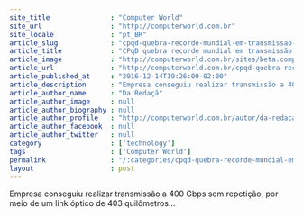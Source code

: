 ```yaml
---
site_title               : "Computer World"
site_url                 : "http://computerworld.com.br"
site_locale              : "pt_BR"
article_slug             : "cpqd-quebra-recorde-mundial-em-transmissao-optica-sem-repeticao"
article_title            : "CPqD quebra recorde mundial em transmissão óptica sem repetição"
article_image            : "http://computerworld.com.br/sites/beta.computerworld.com.br/files/news_articles/fibra_otica.jpg"
article_url              : "http://computerworld.com.br/cpqd-quebra-recorde-mundial-em-transmissao-optica-sem-repeticao"
article_published_at     : "2016-12-14T19:26:00-02:00"
article_description      : "Empresa conseguiu realizar transmissão a 400 Gbps sem repetição, por meio de um link óptico de 403 quilômetros..."
article_author_name      : "Da Redaçã"
article_author_image     : null
article_author_biography : null
article_author_profile   : "http://computerworld.com.br/autor/da-redacao"
article_author_facebook  : null
article_author_twitter   : null
category                 : ['technology']
tags                     : ['Computer World']
permalink                : "/:categories/cpqd-quebra-recorde-mundial-em-transmissao-optica-sem-repeticao/"
layout                   : post
---
```


Empresa conseguiu realizar transmissão a 400 Gbps sem repetição, por meio de um link óptico de 403 quilômetros...

